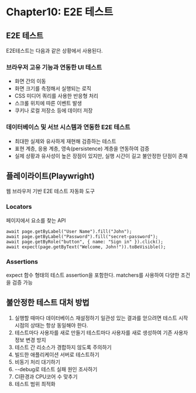 # Chapter10: E2E 테스트

## E2E 테스트

E2E테스트는 다음과 같은 상황에서 사용된다.

### 브라우저 고유 기능과 연동한 UI 테스트

- 화면 간의 이동
- 화면 크기를 측정해서 실행되는 로직
- CSS 미디어 쿼리를 사용한 반응형 처리
- 스크롤 위치에 따른 이벤트 발생
- 쿠키나 로컬 저장소 등에 데이터 저장

### 데이터베이스 및 서브 시스템과 연동한 E2E 테스트

- 최대한 실제와 유사하게 재현해 검증하는 테스트
- 표현 계층, 응용 계층, 영속(persistence) 계층을 연동하여 검증
- 실제 상황과 유사성이 높은 장점이 있지만, 실행 시간이 길고 불안정한 단점이 존재

## 플레이라이트(Playwright)

웹 브라우저 기반 E2E 테스트 자동화 도구

### Locators

페이지에서 요소를 찾는 API

```tsx
await page.getByLabel("User Name").fill("John");
await page.getByLabel("Password").fill("secret-password");
await page.getByRole("button", { name: "Sign in" }).click();
await expect(page.getByText("Welcome, John!")).toBeVisible();
```

### Assertions

expect 함수 형태의 테스트 assertion을 포함한다. matchers를 사용하여 다양한 조건을 검증 가능

## 불안정한 테스트 대처 방법

1. 실행할 때마다 데이터베이스 재설정하기
   일관성 있는 결과를 얻으려면 테스트 시작 시점의 상태는 항상 동일해야 한다.
2. 테스트마다 사용자를 새로 만들기
   테스트마다 사용자를 새로 생성하여 기존 사용자 정보 변경 방지
3. 테스트 간 리소스가 경합하지 않도록 주의하기
4. 빌드한 애플리케이션 서버로 테스트하기
5. 비동기 처리 대기하기
6. --debug로 테스트 실패 원인 조사하기
7. CI환경과 CPU코어 수 맞추기
8. 테스트 범위 최적화
